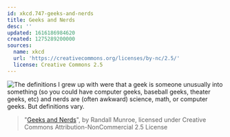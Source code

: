 ```yaml
---
id: xkcd.747-geeks-and-nerds
title: Geeks and Nerds
desc: ''
updated: 1616186984620
created: 1275289200000
sources:
  name: xkcd
  url: 'https://creativecommons.org/licenses/by-nc/2.5/'
  license: Creative Commons 2.5
---
```

![The definitions I grew up with were that a geek is someone unusually into something (so you could have computer geeks, baseball geeks, theater geeks, etc) and nerds are (often awkward) science, math, or computer geeks. But definitions vary.](https://imgs.xkcd.com/comics/geeks_and_nerds.png)
> "[Geeks and Nerds](https://xkcd.com/747/)", by Randall Munroe, licensed under Creative Commons Attribution-NonCommercial 2.5 License
